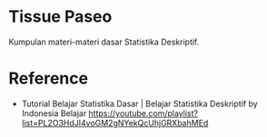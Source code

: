 # Tissue Paseo

Kumpulan materi-materi dasar Statistika Deskriptif.

# Reference

- Tutorial Belajar Statistika Dasar | Belajar Statistika Deskriptif by Indonesia Belajar https://youtube.com/playlist?list=PL2O3HdJI4voGM2gNYekQcUhjGRXbahMEd